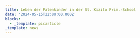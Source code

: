 ```yaml
---
title: Leben der Patenkinder in der St. Kizito Prim.-School
date: '2024-05-15T22:00:00.000Z'
blocks:
  - _template: picarticle
_template: news
---
```



